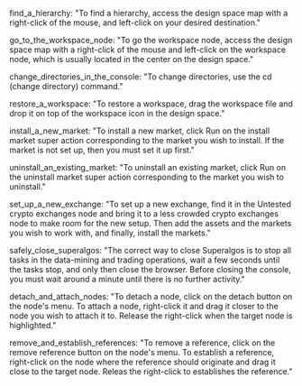 find_a_hierarchy: "To find a hierarchy, access the design space map with a right-click of the mouse, and left-click on your desired destination."

go_to_the_workspace_node: "To go the workspace node, access the design space map with a right-click of the mouse and left-click on the workspace node, which is usually located in the center on the design space."

change_directories_in_the_console: "To change directories, use the cd (change directory) command."

restore_a_workspace: "To restore a workspace, drag the workspace file and drop it on top of the workspace icon in the design space."

install_a_new_market: "To install a new market, click Run on the install market super action corresponding to the market you wish to install. If the market is not set up, then you must set it up first."

uninstall_an_existing_market: "To uninstall an existing market, click Run on the uninstall market super action corresponding to the market you wish to uninstall."

set_up_a_new_exchange: "To set up a new exchange, find it in the Untested crypto exchanges node and bring it to a less crowded crypto exchanges node to make room for the new setup. Then add the assets and the markets you wish to work with, and finally, install the markets."

safely_close_superalgos: "The correct way to close Superalgos is to stop all tasks in the data-mining and trading operations, wait a few seconds until the tasks stop, and only then close the browser. Before closing the console, you must wait around a minute until there is no further activity."

detach_and_attach_nodes: "To detach a node, click on the detach button on the node's menu. To attach a node, right-click it and drag it closer to the node you wish to attach it to. Release the right-click when the target node is highlighted."

remove_and_establish_references: "To remove a reference, click on the remove reference button on the node's menu. To establish a reference, right-click on the node where the reference should originate and drag it close to the target node. Releas the right-click to establishes the reference." 